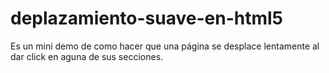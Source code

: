 # deplazamiento-suave-en-html5
Es un mini demo de como hacer que una página se desplace lentamente al dar click en aguna de sus secciones.
